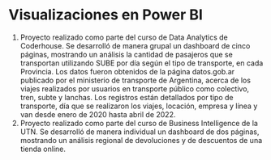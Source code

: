 # Visualizaciones en Power BI

1. Proyecto realizado como parte del curso de Data Analytics de Coderhouse. Se desarrolló de manera grupal un dashboard de cinco páginas, mostrando un análisis la cantidad de pasajeros que se transportan utilizando SUBE por día según el tipo de transporte, en cada Provincia. Los datos fueron obtenidos de la página datos.gob.ar publicado por el ministerio de transporte de Argentina, acerca de los viajes realizados por usuarios en transporte público como colectivo, tren, subte y lanchas. Los registros están detallados por tipo de transporte, día que se realizaron los viajes, locación, empresa y línea y van desde enero de 2020 hasta abril de 2022.
2. Proyecto realizado como parte del curso de Business Intelligence de la UTN. Se desarrolló de manera individual un dashboard de dos páginas, mostrando un análisis regional de devoluciones y de descuentos de una tienda online.


